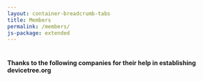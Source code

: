 ```yaml
---
layout: container-breadcrumb-tabs
title: Members
permalink: /members/
js-package: extended
---
```

<div class="row members members-container">
    <div class="container">
          <div class="col-xs-6 col-sm-3">
              <img class="lazyload img-responsive member-image center-block" src="data:image/gif;base64,R0lGODlhAQABAAAAACH5BAEKAAEALAAAAAABAAEAAAICTAEAOw=="
              data-src="{% asset_path 'arm.jpg' %}"  alt="Arm Logo - Device Tree Member">
          </div>
          <div class="col-xs-6 col-sm-3">
              <img class="lazyload img-responsive member-image center-block"  src="data:image/gif;base64,R0lGODlhAQABAAAAACH5BAEKAAEALAAAAAABAAEAAAICTAEAOw==" 
              data-src="{% asset_path 'hisilicon.jpg' %}"  alt="HiSilicon Logo - Device Tree Member">
          </div>
          <div class="col-xs-6 col-sm-3">
              <img class="lazyload img-responsive member-image center-block" 
               src="data:image/gif;base64,R0lGODlhAQABAAAAACH5BAEKAAEALAAAAAABAAEAAAICTAEAOw==" 
               data-src="{% asset_path 'st.jpg' %}" alt="ST Logo - Device Tree Member">
          </div>
          <div class="col-xs-6 col-sm-3">
              <img class="lazyload img-responsive member-image center-block"
                src="data:image/gif;base64,R0lGODlhAQABAAAAACH5BAEKAAEALAAAAAABAAEAAAICTAEAOw=="
                 data-src="{% asset_path 'linaro.jpg' %}" alt="Linaro Logo - DeviceTree Member">
          </div>
    </div>
</div>

<div class="row members members-container">
<div class="container">
    <h4 class="text-center">Thanks to the following companies for their help in establishing devicetree.org</h4>
    <br/>
      <div class="col-xs-6 col-sm-4">
          <img class="lazyload img-responsive member-image center-block" src="data:image/gif;base64,R0lGODlhAQABAAAAACH5BAEKAAEALAAAAAABAAEAAAICTAEAOw=="
          data-src="{% asset_path 'ibm.jpg' %}"  alt="IBM Supporting Company Logo">
      </div>
      <div class="col-xs-6 col-sm-4">
          <img class="lazyload img-responsive member-image center-block"  src="data:image/gif;base64,R0lGODlhAQABAAAAACH5BAEKAAEALAAAAAABAAEAAAICTAEAOw==" data-src="{% asset_path 'arm.jpg' %}"  alt="ARM Supporting Company Logo">
      </div>
      <div class="col-xs-6 col-sm-4">
          <img class="lazyload img-responsive member-image center-block"  src="data:image/gif;base64,R0lGODlhAQABAAAAACH5BAEKAAEALAAAAAABAAEAAAICTAEAOw==" data-src="{% asset_path 'nxp.jpg' %}"  alt="NXP Supporting Company Logo">
      </div>
    </div>
</div>

